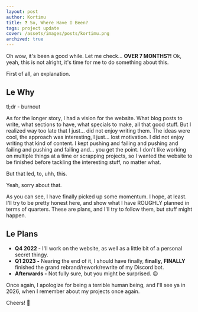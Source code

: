 ```yaml
---
layout: post
author: Kortimu
title: ❓ So, Where Have I Been?
tags: project update
cover: /assets/images/posts/kortimu.png
archived: true
---
```


Oh wow, it's been a good while. Let me check... **OVER 7 MONTHS?!** Ok, yeah, this is not alright, it's time for me to do something about this.

First of all, an explanation.

## Le Why
tl;dr - burnout

As for the longer story, I had a vision for the website. What blog posts to write, what sections to have, what specials to make, all that good stuff. But I realized way too late that I just... did not enjoy writing them. The ideas were cool, the approach was interesting, I just... lost motivation. I did not enjoy writing that kind of content. I kept pushing and failing and pushing and failing and pushing and failing and... you get the point. I don't like working on multiple things at a time or scrapping projects, so I wanted the website to be finished before tackling the interesting stuff, no matter what.

But that led, to, uhh, this.

Yeah, sorry about that.

As you can see, I have finally picked up some momentum. I hope, at least. I'll try to be pretty honest here, and show what I have ROUGHLY planned in terms of quarters. These are plans, and I'll try to follow them, but stuff might happen.

## Le Plans
- **Q4 2022 -** I'll work on the website, as well as a little bit of a personal secret thingy.
- **Q1 2023 -** Nearing the end of it, I should have finally, **finally,** **FINALLY** finished the grand rebrand/rework/rewrite of my Discord bot.
- **Afterwards -** Not fully sure, but you might be surprised. 😉

Once again, I apologize for being a terrible human being, and I'll see ya in 2026, when I remember about my projects once again.

Cheers! 👋